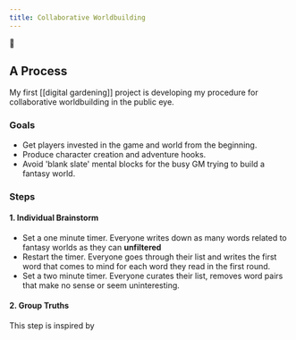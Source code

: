 ```yaml
---
title: Collaborative Worldbuilding
---
```


🌱

## A Process

My first [[digital gardening]] project is developing my procedure for collaborative worldbuilding in the public eye.

### Goals

- Get players invested in the game and world from the beginning.
- Produce character creation and adventure hooks.
- Avoid 'blank slate' mental blocks for the busy GM trying to build a fantasy world.

### Steps
#### 1. Individual Brainstorm
- Set a one minute timer. Everyone writes down as many words related to fantasy worlds as they can **unfiltered**
- Restart the timer. Everyone goes through their list and writes the first word that comes to mind for each word they read in the first round.
- Set a two minute timer. Everyone curates their list, removes word pairs that make no sense or seem uninteresting.

#### 2. Group Truths
This step is inspired by 